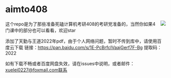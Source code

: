 # aimto408
<img align="right" src="https://github-readme-stats.vercel.app/api?username=xiaolei565&show_icons=true&icon_color=CE1D2D&text_color=718096&bg_color=ffffff&hide_title=true" />
这个repo是为了那些准备死磕计算机考研408的考研党准备的，当然你如果4门课中的部分也可以看看，欢迎star






添加了天勤与王道2022年pdf，由于个人网络问题，暂时不传到库中，请使用百度云下载
链接：https://pan.baidu.com/s/1E-PcBrfcIVaajGerf7F-Bg 
提取码：2022 

如有下载不畅或者百度网盘失效，请在issues中说明，或者邮件：xuelei0227@foxmail.com联系
